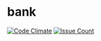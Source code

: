 # bank

[![Code Climate](https://codeclimate.com/github/bank-lab/bank/badges/gpa.svg)](https://codeclimate.com/github/bank-lab/bank)
[![Issue Count](https://codeclimate.com/github/bank-lab/bank/badges/issue_count.svg)](https://codeclimate.com/github/bank-lab/bank)
